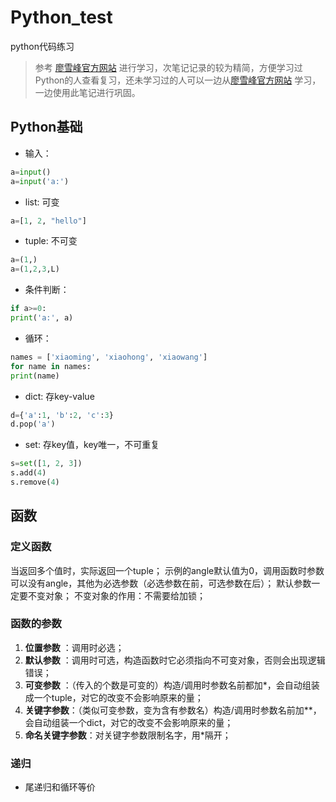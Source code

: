 # Python_test
python代码练习

> 参考 [廖雪峰官方网站](https://www.liaoxuefeng.com/wiki/0014316089557264a6b348958f449949df42a6d3a2e542c000/001431752945034eb82ac80a3e64b9bb4929b16eeed1eb9000) 进行学习，次笔记记录的较为精简，方便学习过Python的人查看复习，还未学习过的人可以一边从[廖雪峰官方网站](https://www.liaoxuefeng.com/wiki/0014316089557264a6b348958f449949df42a6d3a2e542c000/001431752945034eb82ac80a3e64b9bb4929b16eeed1eb9000) 学习，一边使用此笔记进行巩固。 

## Python基础 

- 输入： 

```python 
a=input() 
a=input('a:') 
```

- list: 可变 

```python 
a=[1, 2, "hello"] 
```

- tuple: 不可变 

```python 
a=(1,) 
a=(1,2,3,L) 
```

- 条件判断： 

```python 
if a>=0: 
print('a:', a) 
```

- 循环： 

```python 
names = ['xiaoming', 'xiaohong', 'xiaowang'] 
for name in names: 
print(name) 
```

- dict: 存key-value 

```python 
d={'a':1, 'b':2, 'c':3} 
d.pop('a') 
```

- set: 存key值，key唯一，不可重复 

```python 
s=set([1, 2, 3]) 
s.add(4) 
s.remove(4) 
```

## 函数 

### 定义函数 

当返回多个值时，实际返回一个tuple； 
示例的angle默认值为0，调用函数时参数可以没有angle，其他为必选参数（必选参数在前，可选参数在后）； 
默认参数一定要不变对象； 
不变对象的作用：不需要给加锁； 

### 函数的参数 

1. **位置参数** ：调用时必选； 
2. **默认参数** ：调用时可选，构造函数时它必须指向不可变对象，否则会出现逻辑错误； 
3. **可变参数** ：（传入的个数是可变的）构造/调用时参数名前都加*，会自动组装成一个tuple，对它的改变不会影响原来的量； 
4. **关键字参数**：（类似可变参数，变为含有参数名）构造/调用时参数名前加**，会自动组装一个dict，对它的改变不会影响原来的量； 
5. **命名关键字参数**：对关键字参数限制名字，用*隔开； 

### 递归

- 尾递归和循环等价